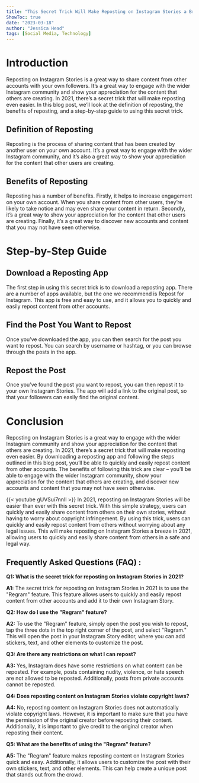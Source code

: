 ```yaml
---
title: "This Secret Trick Will Make Reposting on Instagram Stories a Breeze in 2021!"
ShowToc: true 
date: "2023-03-18"
author: "Jessica Head" 
tags: [Social Media, Technology]
---
```

# Introduction

Reposting on Instagram Stories is a great way to share content from other accounts with your own followers. It’s a great way to engage with the wider Instagram community and show your appreciation for the content that others are creating. In 2021, there’s a secret trick that will make reposting even easier. In this blog post, we’ll look at the definition of reposting, the benefits of reposting, and a step-by-step guide to using this secret trick.

## Definition of Reposting

Reposting is the process of sharing content that has been created by another user on your own account. It’s a great way to engage with the wider Instagram community, and it’s also a great way to show your appreciation for the content that other users are creating.

## Benefits of Reposting

Reposting has a number of benefits. Firstly, it helps to increase engagement on your own account. When you share content from other users, they’re likely to take notice and may even share your content in return. Secondly, it’s a great way to show your appreciation for the content that other users are creating. Finally, it’s a great way to discover new accounts and content that you may not have seen otherwise.

# Step-by-Step Guide

## Download a Reposting App

The first step in using this secret trick is to download a reposting app. There are a number of apps available, but the one we recommend is Repost for Instagram. This app is free and easy to use, and it allows you to quickly and easily repost content from other accounts.

## Find the Post You Want to Repost

Once you’ve downloaded the app, you can then search for the post you want to repost. You can search by username or hashtag, or you can browse through the posts in the app.

## Repost the Post

Once you’ve found the post you want to repost, you can then repost it to your own Instagram Stories. The app will add a link to the original post, so that your followers can easily find the original content.

# Conclusion

Reposting on Instagram Stories is a great way to engage with the wider Instagram community and show your appreciation for the content that others are creating. In 2021, there’s a secret trick that will make reposting even easier. By downloading a reposting app and following the steps outlined in this blog post, you’ll be able to quickly and easily repost content from other accounts. The benefits of following this trick are clear – you’ll be able to engage with the wider Instagram community, show your appreciation for the content that others are creating, and discover new accounts and content that you may not have seen otherwise.

{{< youtube gUVSui7nnlI >}} 
In 2021, reposting on Instagram Stories will be easier than ever with this secret trick. With this simple strategy, users can quickly and easily share content from others on their own stories, without having to worry about copyright infringement. By using this trick, users can quickly and easily repost content from others without worrying about any legal issues. This will make reposting on Instagram Stories a breeze in 2021, allowing users to quickly and easily share content from others in a safe and legal way.

## Frequently Asked Questions (FAQ) :
**Q1: What is the secret trick for reposting on Instagram Stories in 2021?**

**A1:** The secret trick for reposting on Instagram Stories in 2021 is to use the "Regram" feature. This feature allows users to quickly and easily repost content from other accounts and add it to their own Instagram Story. 

**Q2: How do I use the "Regram" feature?**

**A2:** To use the "Regram" feature, simply open the post you wish to repost, tap the three dots in the top right corner of the post, and select "Regram." This will open the post in your Instagram Story editor, where you can add stickers, text, and other elements to customize the post. 

**Q3: Are there any restrictions on what I can repost?**

**A3:** Yes, Instagram does have some restrictions on what content can be reposted. For example, posts containing nudity, violence, or hate speech are not allowed to be reposted. Additionally, posts from private accounts cannot be reposted. 

**Q4: Does reposting content on Instagram Stories violate copyright laws?**

**A4:** No, reposting content on Instagram Stories does not automatically violate copyright laws. However, it is important to make sure that you have the permission of the original creator before reposting their content. Additionally, it is important to give credit to the original creator when reposting their content. 

**Q5: What are the benefits of using the "Regram" feature?**

**A5:** The "Regram" feature makes reposting content on Instagram Stories quick and easy. Additionally, it allows users to customize the post with their own stickers, text, and other elements. This can help create a unique post that stands out from the crowd.


